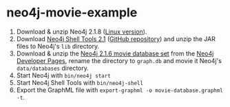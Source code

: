 # neo4j-movie-example

1. Download & unzip Neo4j 2.1.8 ([Linux version](https://neo4j.com/artifact.php?name=neo4j-community-2.1.8-unix.tar.gz)).
1. Download [Neo4j Shell Tools 2.1](http://dist.neo4j.org/jexp/shell/neo4j-shell-tools_2.1.zip) ([GitHub repository](https://github.com/jexp/neo4j-shell-tools/tree/2.1)) and unzip the JAR files to Neo4j's `lib` directory.
1. Download & unzip the [Neo4j 2.1.6 movie database set](http://example-data.neo4j.org/files/cineasts_12k_movies_50k_actors_2.1.6.zip) from the [Neo4j Developer Pages](https://neo4j.com/developer/movie-database/), rename the directory to `graph.db` and movie it Neo4j's `data/databases` directory.
1. Start Neo4j with `bin/neo4j start`
1. Start Neo4j Shell Tools with `bin/neo4j-shell`
1. Export the GraphML file with `export-graphml -o movie-database.graphml -t`.
